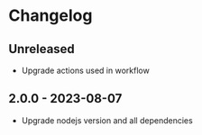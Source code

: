 # Changelog

## Unreleased

- Upgrade actions used in workflow


## 2.0.0 - 2023-08-07

- Upgrade nodejs version and all dependencies
